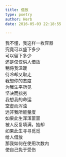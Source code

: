```yaml
---  
title: 借放  
type: poetry  
author: Herb  
date: 2016-05-03 22:18:55  

---  
```

我不懂，我这样一枚容器  
究竟可以盛下多少  
可以留下多少  
还是仅仅供人借放  
稍将我温暖  
待冷却又取走    
我想你的态度  
为我生平所见  
坚决而拙劣  
我想我的命运  
空虚而浑浊  
远非我所能量度    
如果此生浑浑噩噩  
被人反复填满，抽却  
如果此生寻寻觅觅  
给人借放  
那我如何在使用次数内  
使自己免于受伤